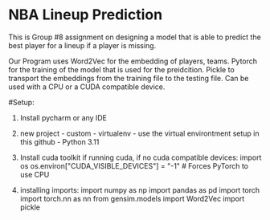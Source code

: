 # NBA Lineup Prediction

This is Group #8 assignment on designing a model that is able to predict the best player for a lineup if a player is missing.

Our Program uses Word2Vec for the embedding of players, teams.
Pytorch for the training of the model that is used for the preidcition. 
Pickle to transport the embeddings from the training file to the testing file. 
Can be used with a CPU or a CUDA compatible device.

#Setup: 

1. Install pycharm or any IDE
3. new project - custom - virtualenv - use the virtual environtment setup in this github - Python 3.11
4. Install cuda toolkit if running cuda, if no cuda compatible devices:
      import os
      os.environ["CUDA_VISIBLE_DEVICES"] = "-1"  # Forces PyTorch to use CPU

5. installing imports: 
      import numpy as np
      import pandas as pd
      import torch
      import torch.nn as nn
      from gensim.models import Word2Vec
      import pickle
